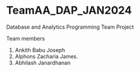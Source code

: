 # TeamAA_DAP_JAN2024
Database and Analytics Programming Team Project 

Team members
1. Ankith Babu Joseph
2. Alphons Zacharia James. 
3. Abhilash Janardhanan
